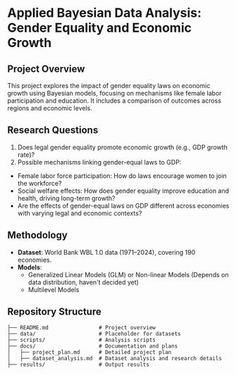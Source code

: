 # Applied Bayesian Data Analysis: Gender Equality and Economic Growth

## Project Overview
This project explores the impact of gender equality laws on economic growth using Bayesian models, focusing on mechanisms like female labor participation and education. It includes a comparison of outcomes across regions and economic levels.

## Research Questions
1. Does legal gender equality promote economic growth (e.g., GDP growth rate)?
2. Possible mechanisms linking gender-equal laws to GDP:
  - Female labor force participation: How do laws encourage women to join the workforce? 
  - Social welfare effects: How does gender equality improve education and health, driving long-term growth?
  - Are the effects of gender-equal laws on GDP different across economies with varying legal and economic contexts?


## Methodology
- **Dataset**: World Bank WBL 1.0 data (1971–2024), covering 190 economies.
- **Models**:
  - Generalized Linear Models (GLM) or Non-linear Models (Depends on data distribution, haven't decided yet)
  - Multilevel Models

## Repository Structure
```plaintext
├── README.md                # Project overview
├── data/                    # Placeholder for datasets
├── scripts/                 # Analysis scripts
├── docs/                    # Documentation and plans
│   ├── project_plan.md      # Detailed project plan
│   ├── dataset_analysis.md  # Dataset analysis and research details
├── results/                 # Output results
